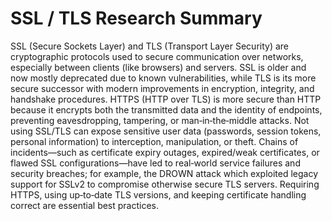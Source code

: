 # SSL / TLS Research Summary

SSL (Secure Sockets Layer) and TLS (Transport Layer Security) are cryptographic protocols used to secure communication over networks, especially between clients (like browsers) and servers. SSL is older and now mostly deprecated due to known vulnerabilities, while TLS is its more secure successor with modern improvements in encryption, integrity, and handshake procedures. HTTPS (HTTP over TLS) is more secure than HTTP because it encrypts both the transmitted data and the identity of endpoints, preventing eavesdropping, tampering, or man‑in‑the‑middle attacks. Not using SSL/TLS can expose sensitive user data (passwords, session tokens, personal information) to interception, manipulation, or theft. Chains of incidents—such as certificate expiry outages, expired/weak certificates, or flawed SSL configurations—have led to real‑world service failures and security breaches; for example, the DROWN attack which exploited legacy support for SSLv2 to compromise otherwise secure TLS servers. Requiring HTTPS, using up‑to‑date TLS versions, and keeping certificate handling correct are essential best practices.

